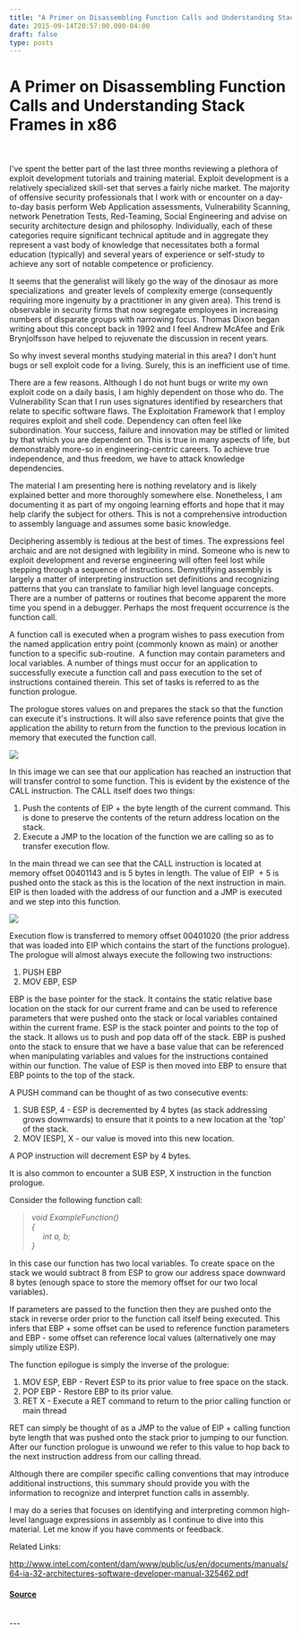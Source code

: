 ```yaml
---
title: "A Primer on Disassembling Function Calls and Understanding Stack Frames in x86"
date: 2015-09-14T20:57:00.000-04:00
draft: false
type: posts
---
```

# A Primer on Disassembling Function Calls and Understanding Stack Frames in x86

<br/>

<br/>
I've spent the better part of the last three months reviewing a plethora of exploit development tutorials and training material. Exploit development is a relatively specialized skill-set that serves a fairly niche market. The majority of offensive security professionals that I work with or encounter on a day-to-day basis perform Web Application assessments, Vulnerability Scanning, network Penetration Tests, Red-Teaming, Social Engineering and advise on security architecture design and philosophy. Individually, each of these categories require significant technical aptitude and in aggregate they represent a vast body of knowledge that necessitates both a formal education (typically) and several years of experience or self-study to achieve any sort of notable competence or proficiency.

  

It seems that the generalist will likely go the way of the dinosaur as more specializations  and greater levels of complexity emerge (consequently requiring more ingenuity by a practitioner in any given area). This trend is observable in security firms that now segregate employees in increasing numbers of disparate groups with narrowing focus. Thomas Dixon began writing about this concept back in 1992 and I feel Andrew McAfee and Erik Brynjolfsson have helped to rejuvenate the discussion in recent years. 

  

So why invest several months studying material in this area? I don't hunt bugs or sell exploit code for a living. Surely, this is an inefficient use of time.

  

There are a few reasons. Although I do not hunt bugs or write my own exploit code on a daily basis, I am highly dependent on those who do. The Vulnerability Scan that I run uses signatures identified by researchers that relate to specific software flaws. The Exploitation Framework that I employ requires exploit and shell code. Dependency can often feel like subordination. Your success, failure and innovation may be stifled or limited by that which you are dependent on. This is true in many aspects of life, but demonstrably more-so in engineering-centric careers. To achieve true independence, and thus freedom, we have to attack knowledge dependencies. 

  

The material I am presenting here is nothing revelatory and is likely explained better and more thoroughly somewhere else. Nonetheless, I am documenting it as part of my ongoing learning efforts and hope that it may help clarify the subject for others. This is not a comprehensive introduction to assembly language and assumes some basic knowledge.

  

Deciphering assembly is tedious at the best of times. The expressions feel archaic and are not designed with legibility in mind. Someone who is new to exploit development and reverse engineering will often feel lost while stepping through a sequence of instructions. Demystifying assembly is largely a matter of interpreting instruction set definitions and recognizing patterns that you can translate to familiar high level language concepts. There are a number of patterns or routines that become apparent the more time you spend in a debugger. Perhaps the most frequent occurrence is the function call. 

  

A function call is executed when a program wishes to pass execution from the named application entry point (commonly known as main) or another function to a specific sub-routine.  A function may contain parameters and local variables. A number of things must occur for an application to successfully execute a function call and pass execution to the set of instructions contained therein. This set of tasks is referred to as the function prologue. 

  

The prologue stores values on and prepares the stack so that the function can execute it's instructions. It will also save reference points that give the application the ability to return from the function to the previous location in memory that executed the function call. 

  

[![](https://blogger.googleusercontent.com/img/b/R29vZ2xl/AVvXsEgeEbgC3T-mYFXT6icgSl1ku-R03AqCC48RdGhdCJJ4VtRjrT_syT8mS8e8dpsLrX1cgg0suPwUsn1wioFJKbJwjpcACWVDXpP17tQSEDhreJQCUi2hQ12S3I602NpSkskX2JcN1uACStI/s320/functions1.PNG)](https://blogger.googleusercontent.com/img/b/R29vZ2xl/AVvXsEgeEbgC3T-mYFXT6icgSl1ku-R03AqCC48RdGhdCJJ4VtRjrT_syT8mS8e8dpsLrX1cgg0suPwUsn1wioFJKbJwjpcACWVDXpP17tQSEDhreJQCUi2hQ12S3I602NpSkskX2JcN1uACStI/s1600/functions1.PNG)

  

In this image we can see that our application has reached an instruction that will transfer control to some function. This is evident by the existence of the CALL instruction. The CALL itself does two things:

1.  Push the contents of EIP + the byte length of the current command. This is done to preserve the contents of the return address location on the stack.
2.  Execute a JMP to the location of the function we are calling so as to transfer execution flow. 

In the main thread we can see that the CALL instruction is located at memory offset 00401143 and is 5 bytes in length. The value of EIP  + 5 is pushed onto the stack as this is the location of the next instruction in main. EIP is then loaded with the address of our function and a JMP is executed and we step into this function.

[![](https://blogger.googleusercontent.com/img/b/R29vZ2xl/AVvXsEjBVpY4nFFcvGQaJMgtPs6-sH18jK0MSeMiIi-i2tQWrK7B6PcY0LGhV2C-G0qDtd41UoSas32vsB0SsmrcEi-7UMsaCKIvsJ_kI-zc7CNwue-1Qsgyy09sWSG6pNcNpnCdYlSV2razjOI/s320/functions2.PNG)](https://blogger.googleusercontent.com/img/b/R29vZ2xl/AVvXsEjBVpY4nFFcvGQaJMgtPs6-sH18jK0MSeMiIi-i2tQWrK7B6PcY0LGhV2C-G0qDtd41UoSas32vsB0SsmrcEi-7UMsaCKIvsJ_kI-zc7CNwue-1Qsgyy09sWSG6pNcNpnCdYlSV2razjOI/s1600/functions2.PNG)

  

Execution flow is transferred to memory offset 00401020 (the prior address that was loaded into EIP which contains the start of the functions prologue). The prologue will almost always execute the following two instructions:

1.  PUSH EBP
2.  MOV EBP, ESP

EBP is the base pointer for the stack. It contains the static relative base location on the stack for our current frame and can be used to reference parameters that were pushed onto the stack or local variables contained within the current frame. ESP is the stack pointer and points to the top of the stack. It allows us to push and pop data off of the stack. EBP is pushed onto the stack to ensure that we have a base value that can be referenced when manipulating variables and values for the instructions contained within our function. The value of ESP is then moved into EBP to ensure that EBP points to the top of the stack.  

  

A PUSH command can be thought of as two consecutive events:

1.  SUB ESP, 4 - ESP is decremented by 4 bytes (as stack addressing grows downwards) to ensure that it points to a new location at the 'top' of the stack.
2.  MOV \[ESP\], X - our value is moved into this new location.

A POP instruction will decrement ESP by 4 bytes.

  

It is also common to encounter a SUB ESP, X instruction in the function prologue. 

  

Consider the following function call:

> _void ExampleFunction()  
> {  
>      int a, b;  
> }_

In this case our function has two local variables. To create space on the stack we would subtract 8 from ESP to grow our address space downward 8 bytes (enough space to store the memory offset for our two local variables). 

  

If parameters are passed to the function then they are pushed onto the stack in reverse order prior to the function call itself being executed. This infers that EBP + some offset can be used to reference function parameters and EBP - some offset can reference local values (alternatively one may simply utilize ESP).

  

The function epilogue is simply the inverse of the prologue:

1.  MOV ESP, EBP - Revert ESP to its prior value to free space on the stack.
2.  POP EBP - Restore EBP to its prior value.
3.  RET X - Execute a RET command to return to the prior calling function or main thread

RET can simply be thought of as a JMP to the value of EIP + calling function byte length that was pushed onto the stack prior to jumping to our function. After our function prologue is unwound we refer to this value to hop back to the next instruction address from our calling thread.  

  

Although there are compiler specific calling conventions that may introduce additional instructions, this summary should provide you with the information to recognize and interpret function calls in assembly. 

  

I may do a series that focuses on identifying and interpreting common high-level language expressions in assembly as I continue to dive into this material. Let me know if you have comments or feedback.

  

Related Links:

http://www.intel.com/content/dam/www/public/us/en/documents/manuals/64-ia-32-architectures-software-developer-manual-325462.pdf

#### [Source](https://www.redblue.team/feeds/6689113948803995866/comments/default)

<br/>
---
